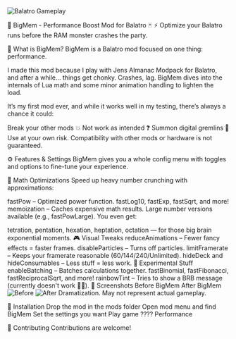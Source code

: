 <img alt="Balatro Gameplay" src="https://e.snmc.io/lk/l/x/3ac9502dc7c9faefe63e179816b7ff9b/11753474">

💾 BigMem - Performance Boost Mod for Balatro 🃏
⚡ Optimize your Balatro runs before the RAM monster crashes the party.

🧠 What is BigMem?
BigMem is a Balatro mod focused on one thing: performance.

I made this mod because I play with Jens Almanac Modpack for Balatro, and after a while... things get chonky. Crashes, lag. BigMem dives into the internals of Lua math and some minor animation handling to lighten the load.

It’s my first mod ever, and while it works well in my testing, there’s always a chance it could:

Break your other mods 💥
Not work as intended ❓
Summon digital gremlins 👾
Use at your own risk. Compatibility with other mods or hardware is not guaranteed.

⚙️ Features & Settings
BigMem gives you a whole config menu with toggles and options to fine-tune your experience.

🔬 Math Optimizations
Speed up heavy number crunching with approximations:

fastPow – Optimized power function.
fastLog10, fastExp, fastSqrt, and more!
memoization – Caches expensive math results.
Large number versions available (e.g., fastPowLarge).
You even get:

tetration, pentation, hexation, heptation, octation — for those big brain exponential moments.
🎮 Visual Tweaks
reduceAnimations – Fewer fancy effects = faster frames.
disableParticles – Turns off particles.
limitFramerate – Keeps your framerate reasonable (60/144/240/Unlimited).
hideDeck and hideConsumables – Less stuff = less work.
🧪 Experimental Stuff
enableBatching – Batches calculations together.
fastBinomial, fastFibonacci, fastReciprocalSqrt, and more!
rainbowTint – Tries to show a BRB message (currently doesn't work 🤷‍♂️).
📸 Screenshots
Before BigMem	After BigMem
<img alt="Before" src="https://preview.redd.it/vagabonds-most-likely-inspiration-v0-1luf50uujr9d1.jpg?width=142&amp;format=pjpg&amp;auto=webp&amp;s=874fa6b2f120c4d5514bfc38e68ad55985f765d1">
<img alt="After" src="https://static.wikia.nocookie.net/balatrogame/images/4/40/Jolly_Joker.png/revision/latest/thumbnail/width/360/height/360?cb=20240320232234">
Dramatization. May not represent actual gameplay.

🔧 Installation
Drop the mod in the mods folder
Open mod menu and find BigMem
Set the settings you want
Play game
????
Performance

🤝 Contributing
Contributions are welcome!
